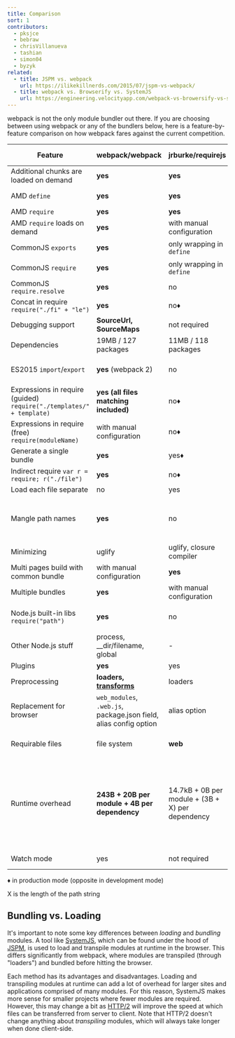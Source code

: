 ```yaml
---
title: Comparison
sort: 1
contributors:
  - pksjce
  - bebraw
  - chrisVillanueva
  - tashian
  - simon04
  - byzyk
related:
  - title: JSPM vs. webpack
    url: https://ilikekillnerds.com/2015/07/jspm-vs-webpack/
  - title: webpack vs. Browserify vs. SystemJS
    url: https://engineering.velocityapp.com/webpack-vs-browersify-vs-systemjs-for-spas-95b349a41fa0
---
```


webpack is not the only module bundler out there. If you are choosing between using webpack or any of the bundlers below, here is a feature-by-feature comparison on how webpack fares against the current competition.

| Feature | webpack/webpack | jrburke/requirejs | substack/node-browserify | jspm/jspm-cli | rollup/rollup | brunch/brunch |
|---------|-----------------|-------------------|--------------------------|---------------|---------------|---------------|
| Additional chunks are loaded on demand | __yes__ | __yes__ | no | [System.import](https://github.com/systemjs/systemjs/blob/master/docs/system-api.md#systemimportmodulename--normalizedparentname---promisemodule) | no | no |
| AMD `define` | __yes__ | __yes__ | [deamdify](https://github.com/jaredhanson/deamdify) | yes | [rollup-plugin-amd](https://github.com/piuccio/rollup-plugin-amd) | yes |
| AMD `require` | __yes__ | __yes__ | no | yes | no | yes |
| AMD `require` loads on demand | __yes__ | with manual configuration | no | yes | no | no |
| CommonJS `exports` | __yes__ | only wrapping in `define` | __yes__ | yes | [commonjs-plugin](https://github.com/rollup/rollup-plugin-commonjs) | yes |
| CommonJS `require` | __yes__ | only wrapping in `define` | __yes__ | yes | [commonjs-plugin](https://github.com/rollup/rollup-plugin-commonjs) | yes |
| CommonJS `require.resolve` | __yes__ | no | no | no | no | |
| Concat in require `require("./fi" + "le")` | __yes__ | no♦ | no | no | no | |
| Debugging support | __SourceUrl, SourceMaps__ | not required | SourceMaps | __SourceUrl, SourceMaps__ | __SourceUrl, SourceMaps__ | SourceMaps |
| Dependencies | 19MB / 127 packages | 11MB / 118 packages | __1.2MB / 1 package__ | 26MB / 131 packages | ?MB / 3 packages | |
| ES2015 `import`/`export` | __yes__ (webpack 2) | no | no | __yes__ | __yes__ | yes, via [es6 module transpiler](https://github.com/gcollazo/es6-module-transpiler-brunch)
| Expressions in require (guided) `require("./templates/" + template)` | __yes (all files matching included)__ | no♦ | no | no | no | no |
| Expressions in require (free) `require(moduleName)` | with manual configuration | no♦ | no | no | no | |
| Generate a single bundle | __yes__ | yes♦ | yes | yes | yes | yes |
| Indirect require `var r = require; r("./file")` | __yes__ | no♦ | no | no | no | |
| Load each file separate | no | yes | no | yes | no | no |
| Mangle path names | __yes__ | no | partial | yes | not required (path names are not included in the bundle) | no |
| Minimizing | uglify | uglify, closure compiler | [uglifyify](https://github.com/hughsk/uglifyify) | yes | [uglify-plugin](https://github.com/TrySound/rollup-plugin-uglify) | [UglifyJS-brunch](https://github.com/brunch/uglify-js-brunch)
| Multi pages build with common bundle | with manual configuration | __yes__ | with manual configuration | with bundle arithmetic | no | no|
| Multiple bundles | __yes__ | with manual configuration | with manual configuration | yes | no | yes |
| Node.js built-in libs `require("path")` | __yes__ | no | __yes__ | __yes__ | [node-resolve-plugin](https://github.com/rollup/rollup-plugin-node-resolve) | |
| Other Node.js stuff | process, __dir/filename, global | - | process, __dir/filename, global | process, __dir/filename, global for cjs | global ([commonjs-plugin](https://github.com/rollup/rollup-plugin-commonjs)) | |
| Plugins | __yes__ | yes | __yes__ | yes | yes | yes |
| Preprocessing | __loaders, [transforms](https://github.com/webpack-contrib/transform-loader)__ | loaders | transforms | plugin translate | plugin transforms | compilers, optimizers |
| Replacement for browser | `web_modules`, `.web.js`, package.json field, alias config option | alias option | package.json field, alias option | package.json, alias option | no | |
| Requirable files | file system | __web__ | file system | through plugins | file system or through plugins | file system |
| Runtime overhead | __243B + 20B per module + 4B per dependency__ | 14.7kB + 0B per module + (3B + X) per dependency | 415B + 25B per module + (6B + 2X) per dependency | 5.5kB for self-executing bundles, 38kB for full loader and polyfill, 0 plain modules, 293B CJS, 139B ES2015 System.register before gzip | __none for ES2015 modules__ (other formats may have) | |
| Watch mode | yes | not required | [watchify](https://github.com/browserify/watchify) | not needed in dev | [rollup-watch](https://github.com/rollup/rollup-watch) | yes |

♦ in production mode (opposite in development mode)

X is the length of the path string


## Bundling vs. Loading

It's important to note some key differences between _loading_ and _bundling_ modules. A tool like [SystemJS](https://github.com/systemjs/systemjs), which can be found under the hood of [JSPM](https://github.com/jspm/jspm-cli), is used to load and transpile modules at runtime in the browser. This differs significantly from webpack, where modules are transpiled (through "loaders") and bundled before hitting the browser.

Each method has its advantages and disadvantages. Loading and transpiling modules at runtime can add a lot of overhead for larger sites and applications comprised of many modules. For this reason, SystemJS makes more sense for smaller projects where fewer modules are required. However, this may change a bit as [HTTP/2](https://http2.github.io/) will improve the speed at which files can be transferred from server to client. Note that HTTP/2 doesn't change anything about _transpiling_ modules, which will always take longer when done client-side.
